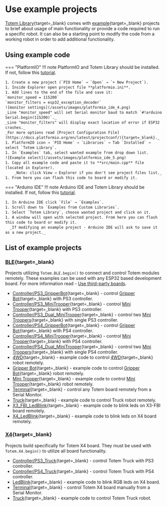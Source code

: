 # Use example projects

[Totem Library](https://github.com/totemmaker/TotemArduino/){target=_blank} comes with [example](https://github.com/totemmaker/TotemArduino/tree/master/examples){target=_blank} projects to brief about usage of main functionality or provide a code required to run a specific robot. It can also be a starting point to modify the code from a working robot in order to add additional functionality.

## Using example code

=== "PlatformIO"
    !!! note
        PlatformIO and Totem Library should be installed. If not, follow this [tutorial](/tutorials/01.ArduinoSetup).

    1. Create a new project (`PIO Home` → `Open` → `+ New Project`).
    1. Inside Explorer open project file **platformio.ini**.
    1. Add lines to the end of the file and save it:  
    `monitor_speed = 115200`  
    `monitor_filters = esp32_exception_decoder`  
    ![monitor settings](/assets/images/platformio_ide_4.png)  
    _Line "monitor_speed" will set Serial monitor baud to match `#!arduino Serial.begin(115200)`._  
    _Line "monitor_filters" will display exact location of error if ESP32 crashes._  
    _For more options read [Project Configuration File](https://docs.platformio.org/en/latest/projectconf/){target=_blank}._  
    1. PlatformIO icon → `PIO Home` → `Libraries` → Tab `Installed` → select `Totem Library`.  
    1. In `Examples` tab, select wanted example from drop down list.
    ![Example select](/assets/images/platformio_ide_5.png)
    1. Copy all example code and paste it to **src/main.cpp** file (located in Explorer).  
        _Note: click View → Explorer if you don't see project files list._  
    1. From here you can flash this code to board or modify it.

=== "Arduino IDE"
    !!! note
        Arduino IDE and Totem Library should be installed. If not, follow this [tutorial](/tutorials/01.ArduinoSetup).

    1. In Arduino IDE click `File` → `Examples`.
    1. Scroll down to `Examples from Custom Libraries`.
    1. Select `Totem Library`, choose wanted project and click on it.
    1. A window will open with selected project. From here you can flash this code to board or modify it.  
      _If modifying an example project - Arduino IDE will ask to save it as a new project._

## List of example projects

### [BLE](https://github.com/totemmaker/TotemArduino/tree/master/examples/BLE){target=_blank}

Projects utilizing `Totem.BLE.begin()` to connect and control Totem modules remotely. These examples can be used with any ESP32 based development board. For more information read - [Use third-party boards](/tutorials/02.UseThirdParty).

* [Controller/PS3_GripperBot](https://github.com/totemmaker/TotemArduino/tree/master/examples/BLE/Controller/PS3_GripperBot/PS3_GripperBot.ino){target=_blank} - control [Gripper Bot](https://totemmaker.net/product/gripper-bot-smartphone-app-controlled-car/){target=_blank} with PS3 controller.  
* [Controller/PS3_MiniTrooper](https://github.com/totemmaker/TotemArduino/tree/master/examples/BLE/Controller/PS3_MiniTrooper/PS3_MiniTrooper.ino){target=_blank} - control [Mini Trooper](https://totemmaker.net/product/mini-trooper/){target=_blank} with PS3 controller.  
* [Controller/PS3_Dual_MiniTrooper](https://github.com/totemmaker/TotemArduino/tree/master/examples/BLE/Controller/PS3_Dual_MiniTrooper/PS3_Dual_MiniTrooper.ino){target=_blank} - control two [Mini Troopers](https://totemmaker.net/product/mini-trooper/){target=_blank} with single PS3 controller.  
* [Controller/PS4_GripperBot](https://github.com/totemmaker/TotemArduino/tree/master/examples/BLE/Controller/PS4_GripperBot/PS4_GripperBot.ino){target=_blank} - control [Gripper Bot](https://totemmaker.net/product/gripper-bot-smartphone-app-controlled-car/){target=_blank} with PS4 controller.  
* [Controller/PS4_MiniTrooper](https://github.com/totemmaker/TotemArduino/tree/master/examples/BLE/Controller/PS4_MiniTrooper/PS4_MiniTrooper.ino){target=_blank} - control [Mini Trooper](https://totemmaker.net/product/mini-trooper/){target=_blank} with PS4 controller.  
* [Controller/PS4_Dual_MiniTrooper](https://github.com/totemmaker/TotemArduino/tree/master/examples/BLE/Controller/PS4_Dual_MiniTrooper/PS4_Dual_MiniTrooper.ino){target=_blank} - control two [Mini Troopers](https://totemmaker.net/product/mini-trooper/){target=_blank} with single PS4 controller.  
* [4WD](https://github.com/totemmaker/TotemArduino/tree/master/examples/BLE/4WD/4WD.ino){target=_blank} - example code to control [4WD](https://totemmaker.net/product/diy-smartphone-controlled-4wd-motor-wheel-kit/){target=_blank} robot remotely.  
* [Gripper Bot](https://github.com/totemmaker/TotemArduino/tree/master/examples/BLE/GripperBot/GripperBot.ino){target=_blank} - example code to control [Gripper Bot](https://totemmaker.net/product/gripper-bot-smartphone-app-controlled-car/){target=_blank} robot remotely.  
* [Mini Trooper](https://github.com/totemmaker/TotemArduino/tree/master/examples/BLE/MiniTrooper/MiniTrooper.ino){target=_blank} - example code to control [Mini Trooper](https://totemmaker.net/product/mini-trooper/){target=_blank} robot remotely.  
* [Terminal](https://github.com/totemmaker/TotemArduino/tree/master/examples/BLE/Terminal/Terminal.ino){target=_blank} - control any Totem board remotely from a Serial Monitor.  
* [Truck](https://github.com/totemmaker/TotemArduino/tree/master/examples/BLE/Truck/Truck.ino){target=_blank} - example code to control Truck robot remotely.  
* [X3_FBI_LedBlink](https://github.com/totemmaker/TotemArduino/tree/master/examples/BLE/X3_FBI_LedBlink/X3_FBI_LedBlink.ino){target=_blank} - example code to blink leds on X3-FBI board remotely.  
* [X4_LedBlink](https://github.com/totemmaker/TotemArduino/tree/master/examples/BLE/X4_LedBlink/X4_LedBlink.ino){target=_blank} - example code to blink leds on X4 board remotely.  

### [X4](https://github.com/totemmaker/TotemArduino/tree/master/examples/X4){target=_blank}

Projects build specifically for Totem X4 board. They must be used with `Totem.X4.begin()` to utilize all board functionality.

* [Controller/PS3_Truck](https://github.com/totemmaker/TotemArduino/tree/master/examples/X4/Controller/PS3_Truck/PS3_Truck.ino){target=_blank} - control Totem Truck with PS3 controller.  
* [Controller/PS4_Truck](https://github.com/totemmaker/TotemArduino/tree/master/examples/X4/Controller/PS4_Truck/PS4_Truck.ino){target=_blank} - control Totem Truck with PS4 controller.  
* [LedBlink](https://github.com/totemmaker/TotemArduino/tree/master/examples/X4/LedBlink/LedBlink.ino){target=_blank} - example code to blink RGB leds on X4 board.  
* [Terminal](https://github.com/totemmaker/TotemArduino/tree/master/examples/X4/Terminal/Terminal.ino){target=_blank} - control Totem X4 board manually from a Serial Monitor.  
* [Truck](https://github.com/totemmaker/TotemArduino/tree/master/examples/X4/Truck/Truck.ino){target=_blank} - example code to control Totem Truck robot.  
